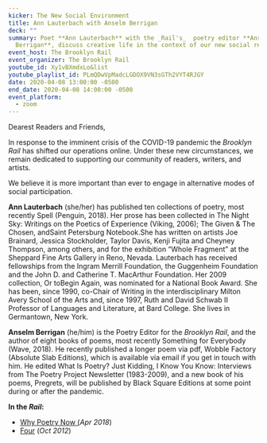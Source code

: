 ```yaml
---
kicker: The New Social Environment
title: Ann Lauterbach with Anselm Berrigan
deck: ""
summary: Poet **Ann Lauterbach** with the _Rail's_  poetry editor **Anselm
  Berrigan**, discuss creative life in the context of our new social reality.
event_host: The Brooklyn Rail
event_organizer: The Brooklyn Rail
youtube_id: Xy1vBXmdxLo&list
youtube_playlist_id: PLmQDwVpMadcLGDOX9VN3sGTh2VYT4RJGY
date: 2020-04-08 13:00:00 -0500
end_date: 2020-04-08 14:00:00 -0500
event_platform:
  - zoom
---
```

Dearest Readers and Friends,

In response to the imminent crisis of the COVID-19 pandemic the _Brooklyn Rail_ has shifted our operations online. Under these new circumstances, we remain dedicated to supporting our community of readers, writers, and artists.

We believe it is more important than ever to engage in alternative modes of social participation.

**Ann Lauterbach**  (she/her) has published ten collections of poetry, most recently Spell (Penguin, 2018). Her prose has been collected in The Night Sky: Writings on the Poetics of Experience (Viking, 2006); The Given & The Chosen, andSaint Petersburg Notebook.She has written on artists Joe Brainard, Jessica Stockholder, Taylor Davis, Kenji Fujita and Cheyney Thompson, among others, and for the exhibition “Whole Fragment” at the Sheppard Fine Arts Gallery in Reno, Nevada. Lauterbach has received fellowships from the Ingram Merrill Foundation, the Guggenheim Foundation and the John D. and Catherine T. MacArthur Foundation. Her 2009 collection, Or toBegin Again, was nominated for a National Book Award. She has been, since 1990, co-Chair of Writing in the interdisciplinary Milton Avery School of the Arts and, since 1997, Ruth and David Schwab II Professor of Languages and Literature, at Bard College. She lives in Germantown, New York.

**Anselm Berrigan** (he/him) is the Poetry Editor for the _Brooklyn Rail_, and the author of eight books of poems, most recently Something for Everybody (Wave, 2018). He recently published a longer poem via pdf, Wobble Factory (Absolute Slab Editions), which is available via email if you get in touch with him. He edited What Is Poetry? Just Kidding, I Know You Know: Interviews from The Poetry Project Newsletter (1983-2009), and a new book of his poems, Pregrets, will be published by Black Square Editions at some point during or after the pandemic.

**In the _Rail_:**

-   [Why Poetry Now (](https://brooklynrail.org/2018/04/editorsmessage/Why-Poetry-Now-April2018)_Apr 2018_)
-   [Four](https://brooklynrail.org/2012/10/poetry/four-lauterbach-oct2012)  (_Oct 2012_)